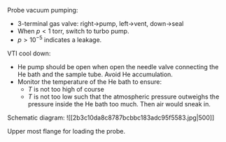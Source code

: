 Probe vacuum pumping:
- 3-terminal gas valve: right$\rightarrow$pump, left$\rightarrow$vent, down$\rightarrow$seal
- When $p<1 \text{ torr}$, switch to turbo pump.
- $p>10^{-5}$ indicates a leakage.

VTI cool down:
- He pump should be open when open the needle valve connecting the He bath and the sample tube. Avoid He accumulation.
- Monitor the temperature of the He bath to ensure:
	- $T$ is not too high of course
	- $T$ is not too low such that the atmospheric pressure outweighs the pressure inside the He bath too much. Then air would sneak in.

Schematic diagram:
![[2b3c10da8c8787bcbbc183adc95f5583.jpg|500]]

Upper most flange for loading the probe.





